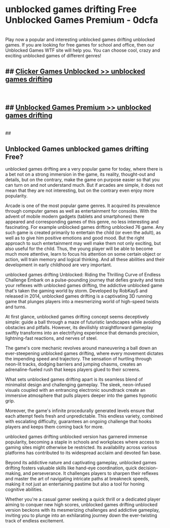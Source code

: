 # unblocked games drifting  Free Unblocked Games Premium - 0dcfa <br>
<br>
Play now a popular and interesting unblocked games drifting unblocked games. If you are looking for free games for school and office, then our Unblocked Games WTF site will help you. You can choose cool, crazy and exciting unblocked games of different genres!


## ##  [Clicker Games Unblocked >> unblocked games drifting](https://lesson1.guru?title=unblocked_games_drifting)
  <br>

##  ## [Unblocked Games Premium >> unblocked games drifting](https://lesson1.guru?title=unblocked_games_drifting)
  <br>
  ##



## Unblocked Games unblocked games drifting Free?

unblocked games drifting are a very popular game for today, where there is a bet not on a strong immersion in the game, its reality, thought-out and details, but on the contrary, make the game on purpose easier so that you can turn on and not understand much. But if arcades are simple, it does not mean that they are not interesting, but on the contrary even enjoy more popularity.

Arcade is one of the most popular game genres. It acquired its prevalence through computer games as well as entertainment for consoles. With the advent of mobile modern gadgets (tablets and smartphones) there appeared and corresponding games of this genre, no less interesting and fascinating. For example unblocked games drifting unblocked 76 game. Any such game is created primarily to entertain the child (or even the adult), as well as to give him positive emotions and good mood. But the right approach to such entertainment may well make them not only exciting, but also useful for the child. Thus, the young player will be able to become much more attentive, learn to focus his attention on some certain object or action, will train memory and logical thinking. And all these abilities and their development in early childhood are very important.

unblocked games drifting Unblocked: Riding the Thrilling Curve of Endless Challenge
Embark on a pulse-pounding journey that defies gravity and tests your reflexes with unblocked games drifting, the addictive unblocked game that's taken the gaming world by storm. Developed by RobKayS and released in 2014, unblocked games drifting is a captivating 3D running game that plunges players into a mesmerizing world of high-speed twists and turns.

At first glance, unblocked games drifting concept seems deceptively simple: guide a ball through a maze of futuristic landscapes while avoiding obstacles and pitfalls. However, its devilishly straightforward gameplay swiftly transforms into an electrifying experience that demands precision, lightning-fast reactions, and nerves of steel.

The game's core mechanic revolves around maneuvering a ball down an ever-steepening unblocked games drifting, where every movement dictates the impending speed and trajectory. The sensation of hurtling through neon-lit tracks, dodging barriers and jumping chasms, creates an adrenaline-fueled rush that keeps players glued to their screens.

What sets unblocked games drifting apart is its seamless blend of minimalist design and challenging gameplay. The sleek, neon-infused visuals coupled with an entrancing electronic soundtrack create an immersive atmosphere that pulls players deeper into the games hypnotic grip.

Moreover, the game's infinite procedurally generated levels ensure that each attempt feels fresh and unpredictable. This endless variety, combined with escalating difficulty, guarantees an ongoing challenge that hooks players and keeps them coming back for more.

unblocked games drifting unblocked version has garnered immense popularity, becoming a staple in schools and workplaces where access to gaming sites might otherwise be restricted. Its availability across various platforms has contributed to its widespread acclaim and devoted fan base.

Beyond its addictive nature and captivating gameplay, unblocked games drifting fosters valuable skills like hand-eye coordination, quick decision-making, and perseverance. It challenges players to sharpen their reflexes and master the art of navigating intricate paths at breakneck speeds, making it not just an entertaining pastime but also a tool for honing cognitive abilities.

Whether you're a casual gamer seeking a quick thrill or a dedicated player aiming to conquer new high scores, unblocked games drifting unblocked version beckons with its mesmerizing challenges and addictive gameplay, inviting you to plunge into an exhilarating journey down the ever-twisting track of endless excitement.
